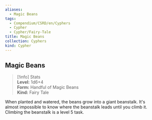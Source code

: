 ```yaml
---
aliases:
  - Magic Beans
tags:
  - Compendium/CSRD/en/Cyphers
  - Cypher
  - Cypher/Fairy-Tale
title: Magic Beans
collection: Cyphers
kind: Cypher
---
```

## Magic Beans  
>[!info] Stats  
> **Level:** 1d6+4  
> **Form:** Handful of Magic Beans  
> **Kind:** Fairy Tale
  
When planted and watered, the beans grow into a giant beanstalk. It's almost impossible to know where the beanstalk leads until you climb it. Climbing the beanstalk is a level 5 task.